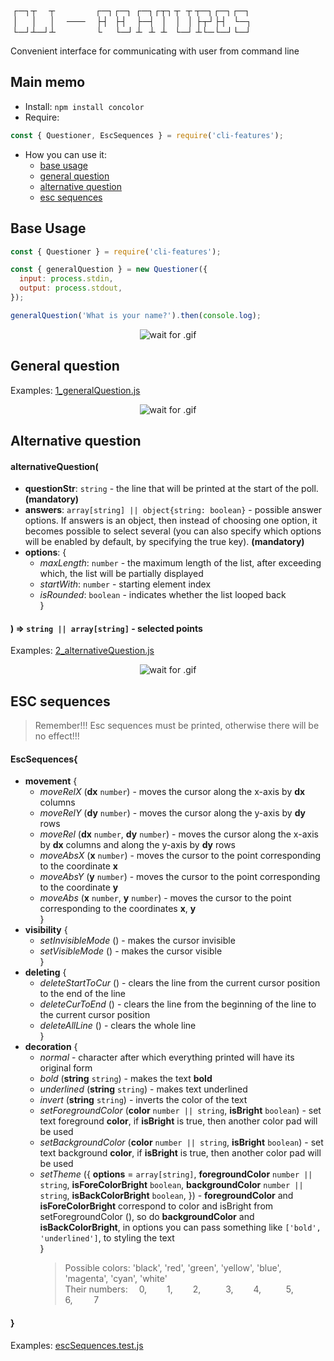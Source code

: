 &thinsp;┌─┐┬&emsp;&thinsp;&thinsp;┬&emsp; &emsp; &emsp; &thinsp;&thinsp;&thinsp;&thinsp;┌─┐┌─┐&thinsp;&thinsp;┌─┐┌┬┐&thinsp;┬&nbsp;&thinsp;&thinsp;┬ ┬─┐┌─┐┌─┐<br/>
&nbsp;│&ensp; &nbsp;&thinsp; │&emsp; &thinsp;│&emsp; ───&ensp;&nbsp;&thinsp; ├┤&ensp;&thinsp;├┤&ensp;&nbsp; ├─┤&ensp; │&ensp;&thinsp; │&ensp; │ ├┬┘├┤&nbsp;&thinsp; └─┐<br/>
&thinsp;└─┘┴─┘┴&emsp; &emsp; &ensp; &nbsp; &nbsp; &thinsp;└&ensp; &nbsp;&thinsp;&thinsp;└─┘ ┴&ensp; ┴&nbsp;&thinsp;&thinsp;┴&ensp;&thinsp;&thinsp;└─┘ ┴└─└─┘└─┘<br/>

Convenient interface for communicating with user from command line

## Main memo

- Install: `npm install concolor`
- Require:

```js
const { Questioner, EscSequences } = require('cli-features');
```

- How you can use it:
  - [base usage](#base-usage)
  - [general question](#general-question)
  - [alternative question](#alternative-question)
  - [esc sequences](#esc-sequences)

## Base Usage

```js
const { Questioner } = require('cli-features');

const { generalQuestion } = new Questioner({
  input: process.stdin,
  output: process.stdout,
});

generalQuestion('What is your name?').then(console.log);
```

<span style="display:block;text-align:center">
<img alt="wait for .gif" src="https://drive.google.com/uc?export=view&id=13oP-cZmHtfB7UXLIUqfoq64DULo5EHrO"/>
</span>

## General question

Examples: [1_generalQuestion.js](./examples/1_generalQuestion.js)

<span style="display:block;text-align:center">
<img alt="wait for .gif" src="https://drive.google.com/uc?export=view&id=1z9avImuKwU1S_iZNTOEKC1qhdsl0uNju"/>
</span>

## Alternative question

#### alternativeQuestion(

- **questionStr**: `string` - the line that will be printed at the start of the poll. **(mandatory)**
- **answers**: `array[string] || object{string: boolean}` - possible answer options. If answers is an object, then instead of choosing one option, it becomes possible to select several (you can also specify which options will be enabled by default, by specifying the true key). **(mandatory)**
- **options**: {
  - _maxLength_: `number` - the maximum length of the list, after exceeding which, the list will be partially displayed
  - _startWith_: `number` - starting element index
  - _isRounded_: `boolean` - indicates whether the list looped back<br/>
    }

#### ) => `string || array[string]` - selected points

Examples: [2_alternativeQuestion.js](./examples/2_alternativeQuestion.js)

<span style="display:block;text-align:center">
<img alt="wait for .gif" src="https://drive.google.com/uc?export=view&id=1XkDG6tSChqjuqIcZeQoqxJU_UTkeBpgQ"/>
</span>

## ESC sequences

> Remember!!! Esc sequences must be printed, otherwise there will be no effect!!!

#### EscSequences{

- **movement** {
  - _moveRelX_ (**dx** `number`) - moves the cursor along the x-axis by **dx** columns
  - _moveRelY_ (**dy** `number`) - moves the cursor along the y-axis by **dy** rows
  - _moveRel_ (**dx** `number`, **dy** `number`) - moves the cursor along the x-axis by **dx** columns and along the y-axis by **dy** rows
  - _moveAbsX_ (**x** `number`) - moves the cursor to the point corresponding to the coordinate **x**
  - _moveAbsY_ (**y** `number`) - moves the cursor to the point corresponding to the coordinate **y**
  - _moveAbs_ (**x** `number`, **y** `number`) - moves the cursor to the point corresponding to the coordinates **x**, **y**<br/>
    }
- **visibility** {
  - _setInvisibleMode_ () - makes the cursor invisible
  - _setVisibleMode_ () - makes the cursor visible<br/>
    }
- **deleting** {
  - _deleteStartToCur_ () - clears the line from the current cursor position to the end of the line
  - _deleteCurToEnd_ () - clears the line from the beginning of the line to the current cursor position
  - _deleteAllLine_ () - clears the whole line<br/>
    }
- **decoration** {
  - _normal_ - character after which everything printed will have its original form
  - _bold_ (**string** `string`) - makes the text **bold**
  - _underlined_ (**string** `string`) - makes text underlined
  - _invert_ (**string** `string`) - inverts the color of the text
  - _setForegroundColor_ (**color** `number || string`, **isBright** `boolean`) - set text foreground **color**, if **isBright** is true, then another color pad will be used
  - _setBackgroundColor_ (**color** `number || string`, **isBright** `boolean`) - set text background **color**, if **isBright** is true, then another color pad will be used
  - _setTheme_ ({
    **options** = `array[string]`,
    **foregroundColor** `number || string`,
    **isForeColorBright** `boolean`,
    **backgroundColor** `number || string`,
    **isBackColorBright** `boolean`,
    }) - **foregroundColor** and **isForeColorBright** correspond to color and isBright from setForegroundColor (), so do **backgroundColor** and **isBackColorBright**, in options you can pass something like `['bold', 'underlined']`, to styling the text<br/>
    }
    > Possible colors: 'black', 'red', 'green', 'yellow', 'blue', 'magenta', 'cyan', 'white'<br/>
    > Their numbers: &emsp;0, &emsp;&emsp;1, &emsp;&emsp;2, &emsp;&emsp;&nbsp;&nbsp;3, &emsp;&emsp;4, &emsp;&emsp;&nbsp;&nbsp;5, &emsp;&emsp;&emsp;6, &emsp;&nbsp;&nbsp;&nbsp;&nbsp;7

#### }

Examples: [escSequences.test.js](./lib/escSequences/escSequences.test.js)

